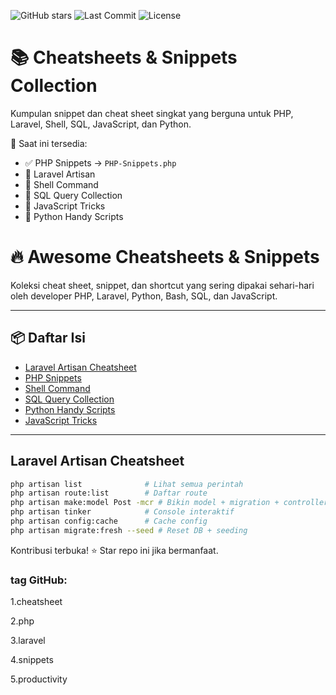 ![GitHub stars](https://img.shields.io/github/stars/Jinwo0x1400/Cheatsheets-Snippets?style=social)
![Last Commit](https://img.shields.io/github/last-commit/Jinwo0x1400/Cheatsheets-Snippets)
![License](https://img.shields.io/github/license/Jinwo0x1400/Cheatsheets-Snippets)

# 📚 Cheatsheets & Snippets Collection

Kumpulan snippet dan cheat sheet singkat yang berguna untuk PHP, Laravel, Shell, SQL, JavaScript, dan Python.

📁 Saat ini tersedia:
- ✅ PHP Snippets → `PHP-Snippets.php`
- 📌 Laravel Artisan
- 📌 Shell Command
- 📌 SQL Query Collection
- 📌 JavaScript Tricks
- 📌 Python Handy Scripts

# 🔥 Awesome Cheatsheets & Snippets

Koleksi cheat sheet, snippet, dan shortcut yang sering dipakai sehari-hari oleh developer PHP, Laravel, Python, Bash, SQL, dan JavaScript.

---

## 📦 Daftar Isi

- [Laravel Artisan Cheatsheet](./laravel.md)
- [PHP Snippets](#php-snippets)
- [Shell Command](#shell-command)
- [SQL Query Collection](#sql-query-collection)
- [Python Handy Scripts](#python-handy-scripts)
- [JavaScript Tricks](#javascript-tricks)

---

## Laravel Artisan Cheatsheet

```bash
php artisan list              # Lihat semua perintah
php artisan route:list        # Daftar route
php artisan make:model Post -mcr # Bikin model + migration + controller + resource
php artisan tinker            # Console interaktif
php artisan config:cache      # Cache config
php artisan migrate:fresh --seed # Reset DB + seeding
```

Kontribusi terbuka! ⭐ Star repo ini jika bermanfaat.

### tag GitHub:
1.cheatsheet

2.php

3.laravel

4.snippets

5.productivity
